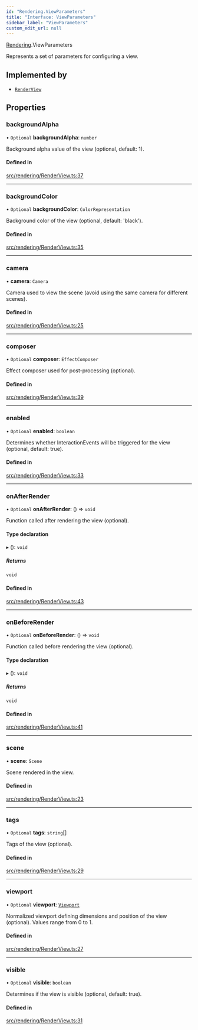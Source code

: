 ```yaml
---
id: "Rendering.ViewParameters"
title: "Interface: ViewParameters"
sidebar_label: "ViewParameters"
custom_edit_url: null
---
```


[Rendering](../namespaces/Rendering.md).ViewParameters

Represents a set of parameters for configuring a view.

## Implemented by

- [`RenderView`](../classes/Rendering.RenderView.md)

## Properties

### backgroundAlpha

• `Optional` **backgroundAlpha**: `number`

Background alpha value of the view (optional, default: 1).

#### Defined in

[src/rendering/RenderView.ts:37](https://github.com/agargaro/three.ez/blob/c98e2000aba94763fdfaf44f220a0d54ccd99dd1/src/rendering/RenderView.ts#L37)

___

### backgroundColor

• `Optional` **backgroundColor**: `ColorRepresentation`

Background color of the view (optional, default: 'black').

#### Defined in

[src/rendering/RenderView.ts:35](https://github.com/agargaro/three.ez/blob/c98e2000aba94763fdfaf44f220a0d54ccd99dd1/src/rendering/RenderView.ts#L35)

___

### camera

• **camera**: `Camera`

Camera used to view the scene (avoid using the same camera for different scenes).

#### Defined in

[src/rendering/RenderView.ts:25](https://github.com/agargaro/three.ez/blob/c98e2000aba94763fdfaf44f220a0d54ccd99dd1/src/rendering/RenderView.ts#L25)

___

### composer

• `Optional` **composer**: `EffectComposer`

Effect composer used for post-processing (optional).

#### Defined in

[src/rendering/RenderView.ts:39](https://github.com/agargaro/three.ez/blob/c98e2000aba94763fdfaf44f220a0d54ccd99dd1/src/rendering/RenderView.ts#L39)

___

### enabled

• `Optional` **enabled**: `boolean`

Determines whether InteractionEvents will be triggered for the view (optional, default: true).

#### Defined in

[src/rendering/RenderView.ts:33](https://github.com/agargaro/three.ez/blob/c98e2000aba94763fdfaf44f220a0d54ccd99dd1/src/rendering/RenderView.ts#L33)

___

### onAfterRender

• `Optional` **onAfterRender**: () => `void`

Function called after rendering the view (optional).

#### Type declaration

▸ (): `void`

##### Returns

`void`

#### Defined in

[src/rendering/RenderView.ts:43](https://github.com/agargaro/three.ez/blob/c98e2000aba94763fdfaf44f220a0d54ccd99dd1/src/rendering/RenderView.ts#L43)

___

### onBeforeRender

• `Optional` **onBeforeRender**: () => `void`

Function called before rendering the view (optional).

#### Type declaration

▸ (): `void`

##### Returns

`void`

#### Defined in

[src/rendering/RenderView.ts:41](https://github.com/agargaro/three.ez/blob/c98e2000aba94763fdfaf44f220a0d54ccd99dd1/src/rendering/RenderView.ts#L41)

___

### scene

• **scene**: `Scene`

Scene rendered in the view.

#### Defined in

[src/rendering/RenderView.ts:23](https://github.com/agargaro/three.ez/blob/c98e2000aba94763fdfaf44f220a0d54ccd99dd1/src/rendering/RenderView.ts#L23)

___

### tags

• `Optional` **tags**: `string`[]

Tags of the view (optional).

#### Defined in

[src/rendering/RenderView.ts:29](https://github.com/agargaro/three.ez/blob/c98e2000aba94763fdfaf44f220a0d54ccd99dd1/src/rendering/RenderView.ts#L29)

___

### viewport

• `Optional` **viewport**: [`Viewport`](Rendering.Viewport.md)

Normalized viewport defining dimensions and position of the view (optional). Values range from 0 to 1.

#### Defined in

[src/rendering/RenderView.ts:27](https://github.com/agargaro/three.ez/blob/c98e2000aba94763fdfaf44f220a0d54ccd99dd1/src/rendering/RenderView.ts#L27)

___

### visible

• `Optional` **visible**: `boolean`

Determines if the view is visible (optional, default: true).

#### Defined in

[src/rendering/RenderView.ts:31](https://github.com/agargaro/three.ez/blob/c98e2000aba94763fdfaf44f220a0d54ccd99dd1/src/rendering/RenderView.ts#L31)
